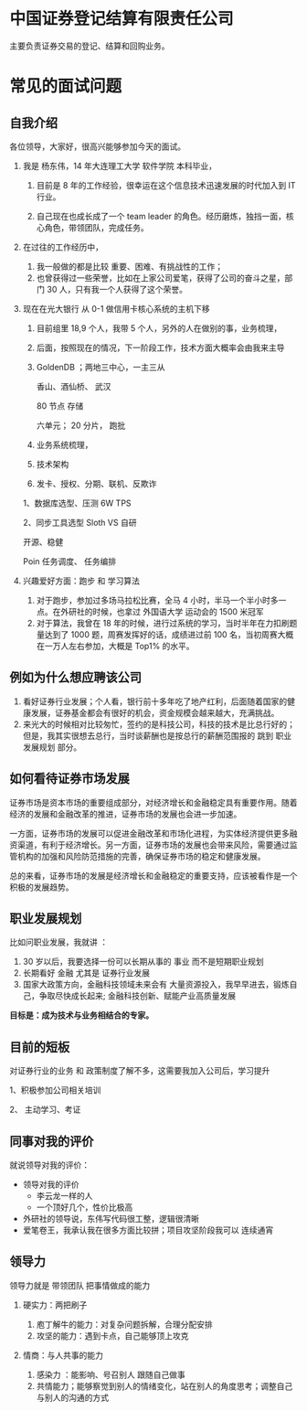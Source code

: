 # 中国证券登记结算有限责任公司

主要负责证券交易的登记、结算和回购业务。

# 常见的面试问题

## 自我介绍

各位领导，大家好，很高兴能够参加今天的面试。

1. 我是 杨东伟，14 年大连理工大学 软件学院 本科毕业，

   1. 目前是 8 年的工作经验，很幸运在这个信息技术迅速发展的时代加入到 IT 行业。

   1. 自己现在也成长成了一个 team leader 的角色。经历磨炼，独挡一面，核心角色，带领团队，完成任务。

2. 在过往的工作经历中，

   1. 我一般做的都是比较 重要、困难、有挑战性的工作；
   2. 也曾获得过一些荣誉，比如在上家公司爱笔，获得了公司的奋斗之星，部门 30 人，只有我一个人获得了这个荣誉。

3. 现在在光大银行 从 0-1 做信用卡核心系统的主机下移

   1. 目前组里 18,9 个人，我带 5 个人，另外的人在做别的事，业务梳理，

   2. 后面，按照现在的情况，下一阶段工作，技术方面大概率会由我来主导

   3. GoldenDB ；两地三中心，一主三从

      香山、酒仙桥、 武汉

      80 节点 存储

      六单元； 20 分片， 跑批

   4. 业务系统梳理，

   5. 技术架构

   6. 发卡、授权、分期、联机、反欺诈

   1、数据库选型、压测 6W TPS

   2、同步工具选型 Sloth VS 自研

   开源、稳健

   Poin 任务调度、 任务编排

4. 兴趣爱好方面：跑步 和 学习算法

   1. 对于跑步，参加过多场马拉松比赛，全马 4 小时，半马一个半小时多一点。在外研社的时候，也拿过 外国语大学 运动会的 1500 米冠军
   2. 对于算法，我曾在 18 年的时候，进行过系统的学习，当时半年在力扣刷题量达到了 1000 题，周赛发挥好的话，成绩进过前 100 名，当初周赛大概在一万人左右参加，大概是 Top1% 的水平。

## 例如为什么想应聘该公司

1. 看好证券行业发展；个人看，银行前十多年吃了地产红利，后面随着国家的健康发展，证券基金都会有很好的机会，资金规模会越来越大，充满挑战。
2. 来光大的时候相对比较匆忙，签约的是科技公司，科技的技术是比总行好的；但是，我其实很想去总行，当时谈薪酬也是按总行的薪酬范围报的
   跳到 职业发展规划 部分。

## 如何看待证券市场发展

证券市场是资本市场的重要组成部分，对经济增长和金融稳定具有重要作用。随着经济的发展和金融改革的推进，证券市场的发展也会进一步加速。

一方面，证券市场的发展可以促进金融改革和市场化进程，为实体经济提供更多融资渠道，有利于经济增长。另一方面，证券市场的发展也会带来风险，需要通过监管机构的加强和风险防范措施的完善，确保证券市场的稳定和健康发展。

总的来看，证券市场的发展是经济增长和金融稳定的重要支持，应该被看作是一个积极的发展趋势。

## 职业发展规划

比如问职业发展，我就讲 ：

1. 30 岁以后，我要选择一份可以长期从事的 事业 而不是短期职业规划
2. 长期看好 金融 尤其是 证券行业发展
3. 国家大政策方向，金融科技领域未来会有 大量资源投入，我早早进去，锻炼自己，争取尽快成长起来; 金融科技创新、赋能产业高质量发展

**目标是：成为技术与业务相结合的专家。**

## 目前的短板

对证券行业的业务 和 政策制度了解不多，这需要我加入公司后，学习提升

1、积极参加公司相关培训

2、 主动学习、考证

## 同事对我的评价

就说领导对我的评价：

- 领导对我的评价
  - 李云龙一样的人
  - 一个顶好几个，性价比极高
- 外研社的领导说，东伟写代码很工整，逻辑很清晰
- 爱笔卷王，我承认我在很多方面比较拼；项目攻坚阶段我可以 连续通宵

## 领导力

领导力就是 带领团队 把事情做成的能力

1. 硬实力：两把刷子

   1. 庖丁解牛的能力：对复杂问题拆解，合理分配安排
   2. 攻坚的能力：遇到卡点，自己能够顶上攻克

2. 情商：与人共事的能力

   1. 感染力 ：能影响、号召别人 跟随自己做事
   2. 共情能力；能够察觉到别人的情绪变化，站在别人的角度思考；调整自己与别人的沟通的方式
